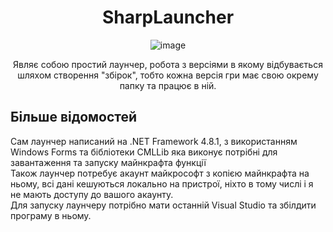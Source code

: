 <div align=center>
  
# SharpLauncher
![image](https://github.com/user-attachments/assets/1a8901c5-308e-4f3e-a2f1-27655accc78f)

Являє собою простий лаунчер, робота з версіями в якому відбувається шляхом створення "збірок", тобто кожна версія гри має свою окрему папку та працює в ній.

</div>

## Більше відомостей

Сам лаунчер написаний на .NET Framework 4.8.1, з використанням Windows Forms та бібліотеки CMLLib яка виконує потрібні для завантаження та запуску майнкрафта функції  
Також лаунчер потребує акаунт майкрософт з копією майнкрафта на ньому, всі дані кешуються локально на пристрої, ніхто в тому числі і я не мають доступу до вашого акаунту.  
Для запуску лаунчеру потрібно мати останній Visual Studio та збілдити програму в ньому.
